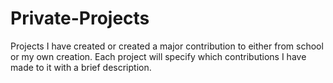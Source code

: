 # Private-Projects
Projects I have created or created a major contribution to either from school or my own creation.  Each project will specify which contributions I have made to it with a brief description. 
